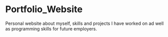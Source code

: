 # Portfolio_Website

Personal website about myself, skills and projects I have worked on ad well as programming skills for future employers.
